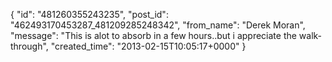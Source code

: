  {
   "id": "481260355243235",
   "post_id": "462493170453287_481209285248342",
   "from_name": "Derek Moran",
   "message": "This is alot to absorb in a few hours..but i appreciate the walk-through",
   "created_time": "2013-02-15T10:05:17+0000"
 }
